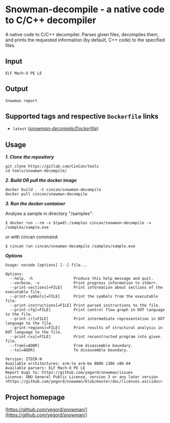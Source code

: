 # Snowman-decompile - a native code to C/C++ decompiler

A native code to C/C++ decompiler. Parses given files, decompiles them, and prints the requested
information (by default, C++ code) to the specified files.

## Input

```
ELF Mach-O PE LE
```

## Output

```
Snowman report
```

## Supported tags and respective `Dockerfile` links

* `latest` ([*snowman-decompile/Dockerfile*](https://gitlab.com/CinCan/tools/tree/master/snowman-decompile))


## Usage

***1. Clone the repository***

```
git clone https://gitlab.com/CinCan/tools
cd tools/snowman-decompile/
```

***2. Build OR pull the docker image*** 

```
docker build . -t cincan/snowman-decompile
docker pull cincan/snowman-decompile
```

***3. Run the docker container***

Analyse a sample in directory "/samples":

`$ docker run --rm -v $(pwd):/samples cincan/snowman-decompile -v /samples/sample.exe`

or with cincan command:

`$ cincan run cincan/snowman-decompile /samples/sample.exe`



***Options***
```  
Usage: nocode [options] [--] file...

Options:
  --help, -h                  Produce this help message and quit.
  --verbose, -v               Print progress information to stderr.
  --print-sections[=FILE]     Print information about sections of the executable file.
  --print-symbols[=FILE]      Print the symbols from the executable file.
  --print-instructions[=FILE] Print parsed instructions to the file.
  --print-cfg[=FILE]          Print control flow graph in DOT language to the file.
  --print-ir[=FILE]           Print intermediate representation in DOT language to the file.
  --print-regions[=FILE]      Print results of structural analysis in DOT language to the file.
  --print-cxx[=FILE]          Print reconstructed program into given file.
  --from[=ADDR]               From disassemble boundary.
  --to[=ADDR]                 To disassemble boundary.

Version: ITDIR-N
Available architectures: arm-le arm-be 8086 i386 x86-64
Available parsers: ELF Mach-O PE LE
Report bugs to: https://github.com/yegord/snowman/issues
License: GNU General Public License, version 3 or any later version <https://github.com/yegord/snowman/blob/master/doc/licenses.asciidoc>

```

## Project homepage

[https://github.com/yegord/snowman/](https://github.com/yegord/snowman/)
